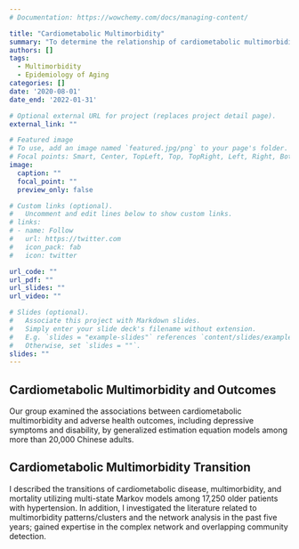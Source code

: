 ```yaml
---
# Documentation: https://wowchemy.com/docs/managing-content/

title: "Cardiometabolic Multimorbidity"
summary: "To determine the relationship of cardiometabolic multimorbidity with multiple adver health-related outcomes and explore the transitions of cardiometabolic disease and cardiometabolic multimorbidity."
authors: []
tags:
  - Multimorbidity
  - Epidemiology of Aging
categories: []
date: '2020-08-01'
date_end: '2022-01-31'

# Optional external URL for project (replaces project detail page).
external_link: ""

# Featured image
# To use, add an image named `featured.jpg/png` to your page's folder.
# Focal points: Smart, Center, TopLeft, Top, TopRight, Left, Right, BottomLeft, Bottom, BottomRight.
image:
  caption: ""
  focal_point: ""
  preview_only: false

# Custom links (optional).
#   Uncomment and edit lines below to show custom links.
# links:
# - name: Follow
#   url: https://twitter.com
#   icon_pack: fab
#   icon: twitter

url_code: ""
url_pdf: ""
url_slides: ""
url_video: ""

# Slides (optional).
#   Associate this project with Markdown slides.
#   Simply enter your slide deck's filename without extension.
#   E.g. `slides = "example-slides"` references `content/slides/example-slides.md`.
#   Otherwise, set `slides = ""`.
slides: ""
---
```

Cardiometabolic Multimorbidity and Outcomes
-----------------
Our group examined the associations between cardiometabolic multimorbidity and adverse health outcomes, including depressive symptoms and disability, by generalized estimation equation models among more than 20,000 Chinese adults.

Cardiometabolic Multimorbidity Transition
-----------------
I described the transitions of cardiometabolic disease, multimorbidity, and mortality utilizing multi-state Markov models among 17,250 older patients with hypertension. In addition, I investigated the literature related to multimorbidity patterns/clusters and the network analysis in the past five years; gained expertise in the complex network and overlapping community detection.
